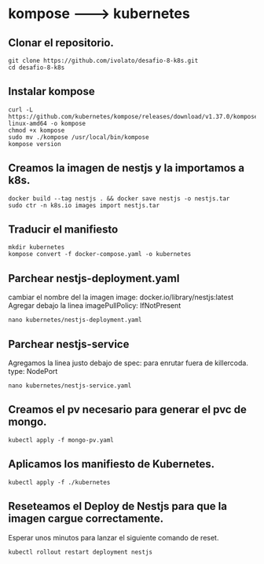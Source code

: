 # kompose ---> kubernetes

## Clonar el repositorio.
```
git clone https://github.com/ivolato/desafio-8-k8s.git
cd desafio-8-k8s
```

## Instalar kompose
```
curl -L https://github.com/kubernetes/kompose/releases/download/v1.37.0/kompose-linux-amd64 -o kompose
chmod +x kompose
sudo mv ./kompose /usr/local/bin/kompose
kompose version
```

## Creamos la imagen de nestjs y la importamos a k8s.
```
docker build --tag nestjs . && docker save nestjs -o nestjs.tar
sudo ctr -n k8s.io images import nestjs.tar
```

## Traducir el manifiesto
```
mkdir kubernetes
kompose convert -f docker-compose.yaml -o kubernetes
```

## Parchear nestjs-deployment.yaml
cambiar el nombre del la imagen
image: docker.io/library/nestjs:latest
Agregar debajo la linea
imagePullPolicy: IfNotPresent
```
nano kubernetes/nestjs-deployment.yaml
```

## Parchear nestjs-service
Agregamos la linea justo debajo de spec: para enrutar fuera de killercoda.
  type: NodePort
```
nano kubernetes/nestjs-service.yaml
```

## Creamos el pv necesario para generar el pvc de mongo.
```
kubectl apply -f mongo-pv.yaml
```

## Aplicamos los manifiesto de Kubernetes.
```
kubectl apply -f ./kubernetes
```
## Reseteamos el Deploy de Nestjs para que la imagen cargue correctamente.
Esperar unos minutos para lanzar el siguiente comando de reset.
```
kubectl rollout restart deployment nestjs
```